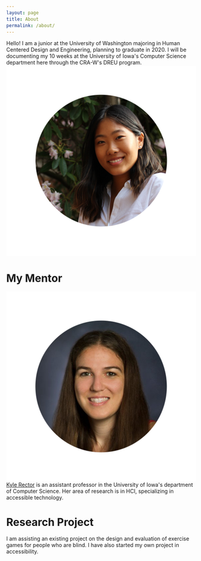 ```yaml
---
layout: page
title: About
permalink: /about/
---
```


Hello! I am a junior at the University of Washington majoring in Human Centered Design and Engineering, planning to graduate in 2020. I will be documenting my 10 weeks at the University of Iowa's Computer Science department here through the CRA-W's DREU program.![me](images/amelia.png)


# My Mentor
<img style="float: right;" src="/images/kyle.png">


[Kyle Rector](http://homepage.cs.uiowa.edu/~krector/) is an assistant professor in the University of Iowa's department of Computer Science. Her area of research is in HCI, specializing in accessible technology.



# Research Project

I am assisting an existing project on the design and evaluation of exercise games for people who are blind. I have also started my own project in accessibility. 